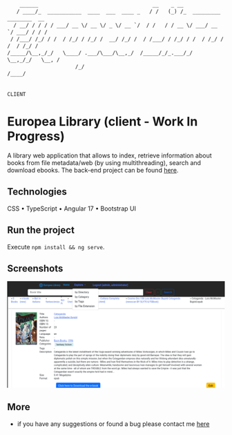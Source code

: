 ```

    ______                                     __    _ __
   / ____/_  ___________  ____  ___  ____ _   / /   (_) /_  _________ ________  __
  / __/ / / / / ___/ __ \/ __ \/ _ \/ __ `/  / /   / / __ \/ ___/ __ `/ ___/ / / /
 / /___/ /_/ / /  / /_/ / /_/ /  __/ /_/ /  / /___/ / /_/ / /  / /_/ / /  / /_/ /
/_____/\__,_/_/   \____/ .___/\___/\__,_/  /_____/_/_.___/_/   \__,_/_/   \__, /
                      /_/                                                /____/

                                                                         CLIENT
```

# Europea Library (client - Work In Progress)

A library web application that allows to index, retrieve information about books from file metadata/web (by using
multithreading), search and download ebooks. The back-end project can be found [here](https://github.com/goto-eof/europea-library-server).

## Technologies

CSS • TypeScript • Angular 17 • Bootstrap UI

## Run the project

Execute `npm install && ng serve`.

## Screenshots

![screenshot](/images/screenshot1.png)

## More

- if you have any suggestions or found a bug please contact me [here](https://andre-i.eu/#contactme)
